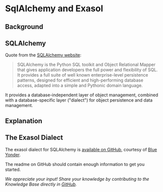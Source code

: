 # SqlAlchemy and Exasol 
## Background

## SQLAlchemy

Quote from the [SQLAlchemy website](http://www.sqlalchemy.org/):


>  SQLAlchemy is the Python SQL toolkit and Object Relational Mapper that gives application developers the full power and flexibility of SQL.  
> It provides a full suite of well known enterprise-level persistence patterns, designed for efficient and high-performing database access, adapted into a simple and Pythonic domain language.
> 
>  

It provides a database-independent layer of object management, combined with a database-specific layer ("dialect") for object persistence and data management.

## Explanation

## The Exasol Dialect

The exasol dialect for SQLAlchemy is [available on GitHub](https://github.com/blue-yonder/sqlalchemy_exasol), courtesy of [Blue Yonder](https://blueyonder.com/).

The readme on GitHub should contain enough information to get you started.

*We appreciate your input! Share your knowledge by contributing to the Knowledge Base directly in [GitHub](https://github.com/exasol/public-knowledgebase).* 